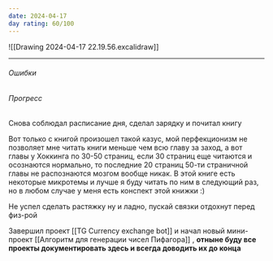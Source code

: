 ```yaml
---
date: 2024-04-17
day rating: 60/100
---
```

![[Drawing 2024-04-17 22.19.56.excalidraw]]

---



###### Ошибки
###### Прогресс
Снова соблюдал расписание дня, сделал зарядку и почитал книгу

Вот только с книгой произошел такой казус, мой перфекционизм не позволяет мне читать книги меньше чем всю главу за заход, а вот главы у Хоккинга по 30-50 страниц, если 30 страниц еще читаются и осознаются нормально, то последние 20 страниц 50-ти страничной главы не распознаются мозгом вообще никак. В этой книге есть некоторые микротемы и лучше я буду читать по ним в следующий раз, но в любом случае у меня есть конспект этой книжки :)

Не успел сделать растяжку ну и ладно, пускай связки отдохнут перед физ-рой 

Завершил проект [[TG Currency exchange bot]] и начал новый мини-проект  [[Алгоритм для генерации чисел Пифагора]] , **отныне буду все проекты документировать здесь и всегда доводить их до конца**

